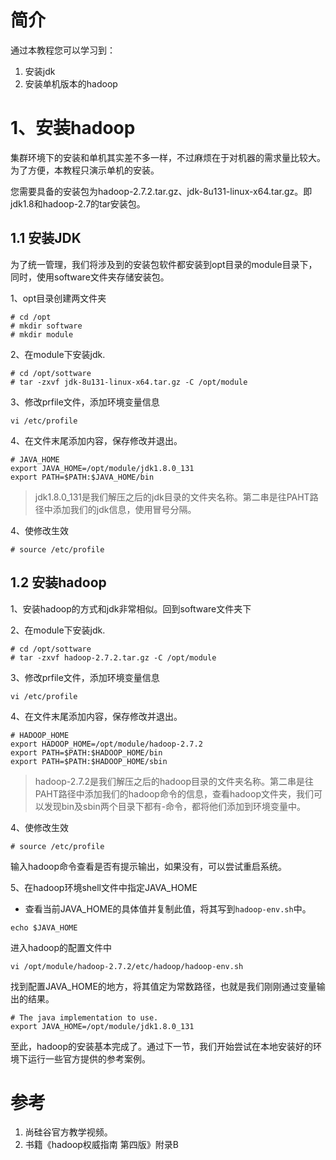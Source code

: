 
# 简介
通过本教程您可以学习到：
1. 安装jdk
2. 安装单机版本的hadoop

# 1、安装hadoop
集群环境下的安装和单机其实差不多一样，不过麻烦在于对机器的需求量比较大。为了方便，本教程只演示单机的安装。

您需要具备的安装包为hadoop-2.7.2.tar.gz、jdk-8u131-linux-x64.tar.gz。即jdk1.8和hadoop-2.7的tar安装包。

## 1.1 安装JDK
为了统一管理，我们将涉及到的安装包软件都安装到opt目录的module目录下，同时，使用software文件夹存储安装包。

1、opt目录创建两文件夹
```
# cd /opt
# mkdir software
# mkdir module
```

2、在module下安装jdk.
```
# cd /opt/sottware
# tar -zxvf jdk-8u131-linux-x64.tar.gz -C /opt/module
```

3、修改prfile文件，添加环境变量信息
```
vi /etc/profile
```

4、在文件末尾添加内容，保存修改并退出。
```
# JAVA_HOME
export JAVA_HOME=/opt/module/jdk1.8.0_131
export PATH=$PATH:$JAVA_HOME/bin
```
> jdk1.8.0_131是我们解压之后的jdk目录的文件夹名称。第二串是往PAHT路径中添加我们的jdk信息，使用冒号分隔。

4、使修改生效
```
# source /etc/profile
```

## 1.2 安装hadoop
1、安装hadoop的方式和jdk非常相似。回到software文件夹下

2、在module下安装jdk.
```
# cd /opt/sottware
# tar -zxvf hadoop-2.7.2.tar.gz -C /opt/module
```

3、修改prfile文件，添加环境变量信息
```
vi /etc/profile
```

4、在文件末尾添加内容，保存修改并退出。
```
# HADOOP_HOME
export HADOOP_HOME=/opt/module/hadoop-2.7.2
export PATH=$PATH:$HADOOP_HOME/bin
export PATH=$PATH:$HADOOP_HOME/sbin
```
> hadoop-2.7.2是我们解压之后的hadoop目录的文件夹名称。第二串是往PAHT路径中添加我们的hadoop命令的信息，查看hadoop文件夹，我们可以发现bin及sbin两个目录下都有-命令，都将他们添加到环境变量中。

4、使修改生效
```
# source /etc/profile
```
输入hadoop命令查看是否有提示输出，如果没有，可以尝试重启系统。

5、在hadoop环境shell文件中指定JAVA_HOME
* 查看当前JAVA_HOME的具体值并复制此值，将其写到`hadoop-env.sh`中。
```
echo $JAVA_HOME
```
进入hadoop的配置文件中
```
vi /opt/module/hadoop-2.7.2/etc/hadoop/hadoop-env.sh
```
找到配置JAVA_HOME的地方，将其值定为常数路径，也就是我们刚刚通过变量输出的结果。
```
# The java implementation to use.
export JAVA_HOME=/opt/module/jdk1.8.0_131
```
至此，hadoop的安装基本完成了。通过下一节，我们开始尝试在本地安装好的环境下运行一些官方提供的参考案例。

# 参考
1. 尚硅谷官方教学视频。
2. 书籍《hadoop权威指南 第四版》附录B
